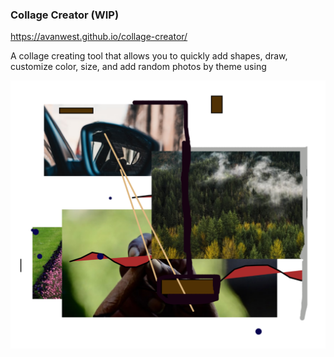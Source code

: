### Collage Creator (WIP)

https://avanwest.github.io/collage-creator/

A collage creating tool that allows you to quickly add shapes, draw, customize color, size, and add random photos by theme using 

![collage_example1](Images/collage_example1.PNG)

